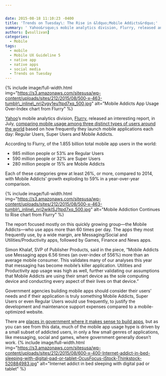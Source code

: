 ```yaml
---


date: 2015-08-18 11:10:23 -0400
title: 'Trends on Tuesday\: The Rise in &ldquo;Mobile Addicts&rdquo;'
summary: ' Yahoo&rsquo;s mobile analytics division, Flurry, released an interesting report, in July,&nbsp;comparing mobile usage among three distinct types of users around the world based on how frequently they launch mobile applications each day\: Regular Users, Super Users and Mobile Addicts. According to Flurry, of the'
authors: [wsullivan]
categories:
  - Mobile
tags:
  - mobile
  - Mobile UX Guideline 5
  - native app
  - native apps
  - social media
  - Trends on Tuesday
---
```



{% include image/full-width.html img="https://s3.amazonaws.com/sitesusa/wp-content/uploads/sites/212/2015/08/500-x-463-tumblr\_inline\_nrj2vgy1eu1tpd7xq_500.jpg" alt="Mobile Addicts App Usage Over-Index chart from Flurry" %}

[Yahoo](https://www.yahoo.com/)’s mobile analytics division, [Flurry](http://www.flurry.com/), released an interesting report, in July, [comparing mobile usage among three distinct types of users around the world](http://flurrymobile.tumblr.com/post/124152019870/mobile-addicts-multiply-across-the-globe) based on how frequently they launch mobile applications each day: Regular Users, Super Users and Mobile Addicts.

According to Flurry, of the 1.855 billion total mobile app users in the world:

  * 985 million people or 53% are Regular Users
  * 590 million people or 32% are Super Users
  * 280 million people or 15% are Mobile Addicts

Each of these categories grew at least 26%, or more, compared to 2014, with Mobile Addicts&#8217; growth exploding to 59% in a year-over-year comparison.


{% include image/full-width.html img="https://s3.amazonaws.com/sitesusa/wp-content/uploads/sites/212/2015/08/500-x-463-tumblr\_inline\_nrj2wikISJ1tpd7xq_500.jpg" alt="Mobile Addiction Continues to Rise chart from Flurry" %}

The report focused mostly on this quickly growing group—the Mobile Addicts—who use apps more than 60 times per day. The apps they most frequently use, by a wide margin, are Messaging/Social and Utilities/Productivity apps, followed by Games, Finance and News apps.

Simon Khalaf, SVP of Publisher Products, said in the piece, “Mobile Addicts use Messaging apps 6.56 times (an over-index of 556%) more than an average mobile consumer. This validates many of our analyses this year that messaging has become mobile’s killer application. Utilities and Productivity app usage was high as well, further validating our assumptions that Mobile Addicts are using their smart device as the sole computing device and conducting every aspect of their lives on that device.”

Government agencies building mobile apps should consider their users&#8217; needs and if their application is truly something Mobile Addicts, Super Users or even Regular Users would use frequently, to justify the development and maintenance support expenses compared to a mobile-optimized website.

There are [places in government where it makes sense to build apps](https://www.WHATEVER/2015/07/01/planning-with-a-purpose-3-reasons-why-agencies-created-native-apps/), but as you can see from this data, much of the mobile app usage hype is driven by a small subset of addicted users, in only a few small genres of applications, like messaging, social and games, where government generally doesn&#8217;t work. 
{% include image/full-width.html img="https://s3.amazonaws.com/sitesusa/wp-content/uploads/sites/212/2015/08/600-x-400-Internet-addict-in-bed-sleeping-with-digital-pad-or-tablet-OcusFocus-iStock-Thinkstock-520884983.jpg" alt="Internet addict in bed sleeping with digital pad or tablet" %}